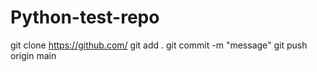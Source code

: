 # Python-test-repo

git clone https://github.com/
git add .
git commit -m "message"
git push origin main
